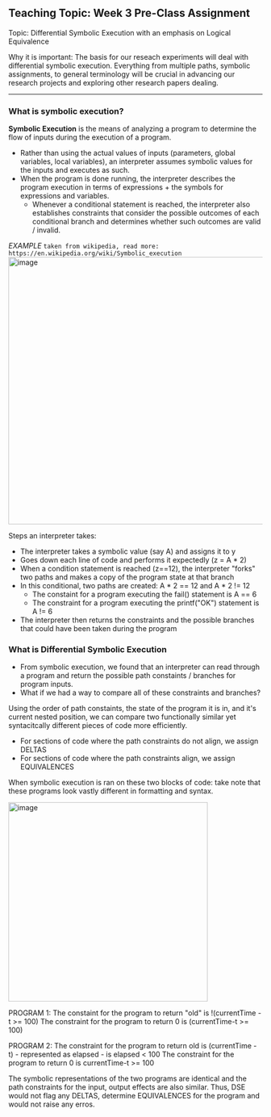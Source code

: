 ## Teaching Topic: Week 3 Pre-Class Assignment

Topic: Differential Symbolic Execution with an emphasis on Logical Equivalence

Why it is important: The basis for our reseach experiments will deal with differential symbolic execution. Everything from multiple paths, symbolic assignments, to general terminology will be crucial in advancing our research projects and exploring other research papers dealing.

---
### What is symbolic execution?
**Symbolic Execution** is the means of analyzing a program to determine the flow of inputs during the execution of a program.
- Rather than using the actual values of inputs (parameters, global variables, local variables), an interpreter assumes symbolic values for the inputs and executes as such.
- When the program is done running, the interpreter describes the program execution in terms of expressions + the symbols for expressions and variables. 
  - Whenever a conditional statement is reached, the interpreter also establishes constraints that consider the possible outcomes of each conditional branch and determines whether such outcomes are valid / invalid. 

*EXAMPLE*
`taken from wikipedia, read more: https://en.wikipedia.org/wiki/Symbolic_execution`
<img width="530" alt="image" src="https://user-images.githubusercontent.com/61306390/195430755-dd1a3eac-03ed-4aa7-8f48-dac30eb6c7b3.png">

Steps an interpreter takes:
- The interpreter takes a symbolic value (say A) and assigns it to y
- Goes down each line of code and performs it expectedly (z = A * 2)
- When a condition statement is reached (z==12), the interpreter "forks" two paths and makes a copy of the program state at that branch
- In this conditional, two paths are created: A * 2 == 12 and A * 2 != 12
  - The constaint for a program executing the fail() statement is A == 6
  - The constraint for a program executing the printf("OK") statement is A != 6
- The interpreter then returns the constraints and the possible branches that could have been taken during the program

### What is Differential Symbolic Execution
- From symbolic execution, we found that an interpreter can read through a program and return the possible path constaints / branches for program inputs. 
- What if we had a way to compare all of these constraints and branches?

Using the order of path constaints, the state of the program it is in, and it's current nested position, we can compare two functionally similar yet syntacitcally different pieces of code more efficiently. 
- For sections of code where the path constraints do not align, we assign DELTAS
- For sections of code where the path constraints align, we assign EQUIVALENCES

When symbolic execution is ran on these two blocks of code:
take note that these programs look vastly different in formatting and syntax.

<img width="395" alt="image" src="https://user-images.githubusercontent.com/61306390/195433311-7c570950-d7a4-40b7-8fb6-bedc6af51968.png">

PROGRAM 1:
The constaint for the program to return "old" is !(currentTime - t >= 100)
The constraint for the program to return 0 is (currentTime-t >= 100) 

PROGRAM 2:
The constraint for the program to return old is (currentTime - t) - represented as elapsed - is elapsed < 100
The constraint for the program to return 0 is currentTime-t >= 100 

The symbolic representations of the two programs are identical and the path constraints for the input, output effects are also similar. Thus, DSE would not flag any DELTAS, determine EQUIVALENCES for the program and would not raise any erros. 

